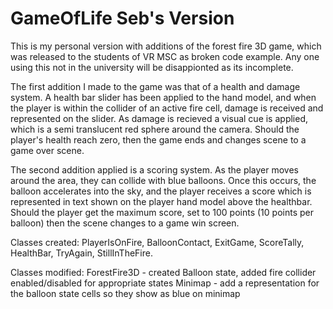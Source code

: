 # GameOfLife Seb's Version

This is my personal version with additions of the forest fire 3D game, which was released to the students of VR MSC as broken code example. Any one using this not in the university will be disappionted as its incomplete.

The first addition I made to the game was that of a health and damage system. A health bar slider has been applied to the hand model, and when the player is within the collider of an active fire cell, damage is received and represented on the slider. As damage is recieved a visual cue is applied, which is a semi translucent red sphere around the camera. Should the player's health reach zero, then the game ends and changes scene to a game over scene.

The second addition applied is a scoring system. As the player moves around the area, they can collide with blue balloons. Once this occurs, the balloon accelerates into the sky, and the player receives a score which is represented in text shown on the player hand model above the healthbar. Should the player get the maximum score, set to 100 points (10 points per balloon) then the scene changes to a game win screen.

Classes created: PlayerIsOnFire, BalloonContact, ExitGame, ScoreTally, HealthBar, TryAgain, StillInTheFire.

Classes modified: ForestFire3D - created Balloon state, added fire collider enabled/disabled for appropriate states
                  Minimap - add a representation for the balloon state cells so they show as blue on minimap
